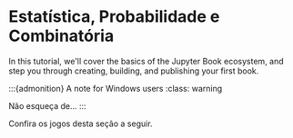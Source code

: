 # Estatística, Probabilidade e Combinatória

In this tutorial, we'll cover the basics of the Jupyter Book ecosystem, and step you through creating, building, and publishing your first book.

:::{admonition} A note for Windows users
:class: warning

Não esqueça de...
:::

Confira os jogos desta seção a seguir.

